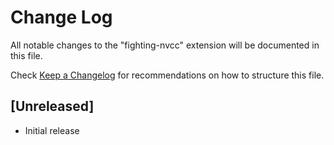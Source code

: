 # Change Log

All notable changes to the "fighting-nvcc" extension will be documented in this file.

Check [Keep a Changelog](http://keepachangelog.com/) for recommendations on how to structure this file.

## [Unreleased]

- Initial release
